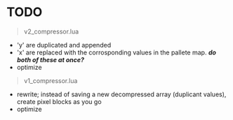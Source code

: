 

# TODO

> v2_compressor.lua
- 'y' are duplicated and appended
- 'x' are replaced with the corrosponding values in the pallete map.
	***do both of these at once?***
- optimize

> v1_compressor.lua
- rewrite; instead of saving a new decompressed array (duplicant values), create pixel blocks as you go
- optimize

